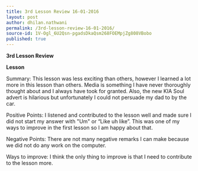 ```yaml
---
title: 3rd Lesson Review 16-01-2016
layout: post
author: dhilan.nathwani
permalink: /3rd-lesson-review-16-01-2016/
source-id: 1V-Ogl_6U2Qsn-pgadsDkaQsm268FOEMpjZg808VBobo
published: true
---
```

**3rd Lesson Review**

**Lesson**

Summary: This lesson was less exciting than others, however I learned a lot more in this lesson than others. Media is something I have never thoroughly thought about and I always have took for granted. Also, the new KIA Soul advert is hilarious but unfortunately I could not persuade my dad to by the car. 

Positive Points: I listened and contributed to the lesson well and made sure I did not start my answer with "Um" or “Like uh like”. This was one of my ways to improve in the first lesson so I am happy about that.

Negative Points: There are not many negative remarks I can make because we did not do any work on the computer.

Ways to improve: I think the only thing to improve is that I need to contribute to the lesson more. 

